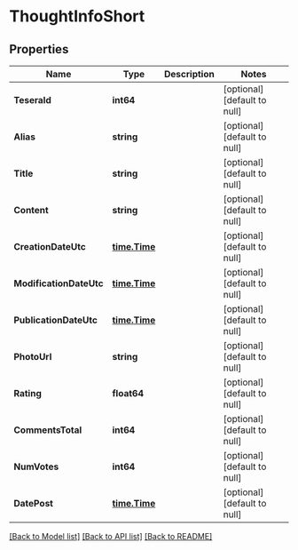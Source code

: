 # ThoughtInfoShort

## Properties
Name | Type | Description | Notes
------------ | ------------- | ------------- | -------------
**TeseraId** | **int64** |  | [optional] [default to null]
**Alias** | **string** |  | [optional] [default to null]
**Title** | **string** |  | [optional] [default to null]
**Content** | **string** |  | [optional] [default to null]
**CreationDateUtc** | [**time.Time**](time.Time.md) |  | [optional] [default to null]
**ModificationDateUtc** | [**time.Time**](time.Time.md) |  | [optional] [default to null]
**PublicationDateUtc** | [**time.Time**](time.Time.md) |  | [optional] [default to null]
**PhotoUrl** | **string** |  | [optional] [default to null]
**Rating** | **float64** |  | [optional] [default to null]
**CommentsTotal** | **int64** |  | [optional] [default to null]
**NumVotes** | **int64** |  | [optional] [default to null]
**DatePost** | [**time.Time**](time.Time.md) |  | [optional] [default to null]

[[Back to Model list]](../README.md#documentation-for-models) [[Back to API list]](../README.md#documentation-for-api-endpoints) [[Back to README]](../README.md)


